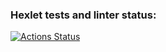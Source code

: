 ### Hexlet tests and linter status:
[![Actions Status](https://github.com/ekonchina/python-project-lvl1/workflows/hexlet-check/badge.svg)](https://github.com/ekonchina/python-project-lvl1/actions)